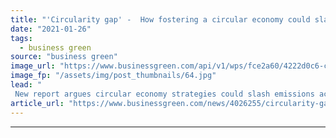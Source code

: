 ```yaml
---
title: "'Circularity gap' -  How fostering a circular economy could slash global emissions by over a third"
date: "2021-01-26"
tags: 
  - business green
source: "business green"
image_url: "https://www.businessgreen.com/api/v1/wps/fce2a60/4222d0c6-c24b-4747-9ba8-5268c60b8f15/8/Circular-economy-185x114.jpg"
image_fp: "/assets/img/post_thumbnails/64.jpg"
lead: "
 New report argues circular economy strategies could slash emissions across the global economy, reducing waste and climate impacts across the housing, mobility, and food sectors ..."
article_url: "https://www.businessgreen.com/news/4026255/circularity-gap-fostering-circular-economy-slash-global-emissions"
---
```


---

